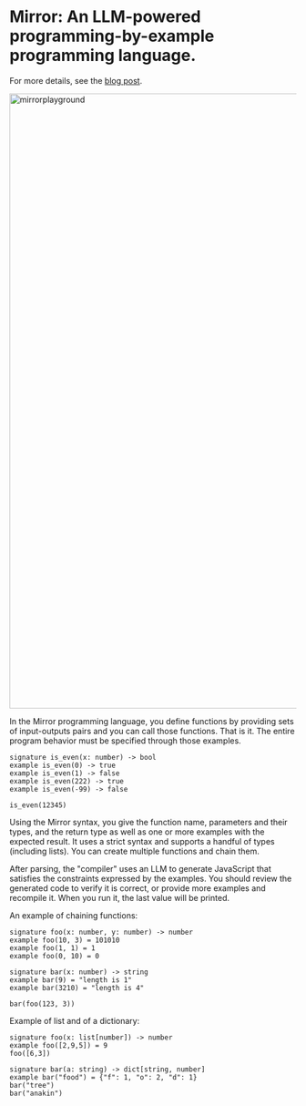 # Mirror: An LLM-powered programming-by-example programming language.

For more details, see the [blog post](https://austinhenley.com/blog/mirrorlang.html).

<img width="1080" alt="mirrorplayground" src="https://github.com/user-attachments/assets/95c21c7c-1613-4d0d-a565-54115f186e80">

In the Mirror programming language, you define functions by providing sets of input-outputs pairs and you can call those functions. That is it. The entire program behavior must be specified through those examples.

```
signature is_even(x: number) -> bool
example is_even(0) -> true
example is_even(1) -> false
example is_even(222) -> true
example is_even(-99) -> false

is_even(12345)
```

<p>Using the Mirror syntax, you give the function name, parameters and their types, and the return type as well as one or more examples with the expected result. It uses a strict syntax and supports a handful of types (including lists). You can create multiple functions and chain them.</p>

<p>After parsing, the "compiler" uses an LLM to generate JavaScript that satisfies the constraints expressed by the examples. You should review the generated code to verify it is correct, or provide more examples and recompile it. When you run it, the last value will be printed.

An example of chaining functions:

```
signature foo(x: number, y: number) -> number
example foo(10, 3) = 101010
example foo(1, 1) = 1
example foo(0, 10) = 0

signature bar(x: number) -> string
example bar(9) = "length is 1"
example bar(3210) = "length is 4"

bar(foo(123, 3))
```

Example of list and of a dictionary:

```
signature foo(x: list[number]) -> number
example foo([2,9,5]) = 9
foo([6,3])

signature bar(a: string) -> dict[string, number]
example bar("food") = {"f": 1, "o": 2, "d": 1}
bar("tree")
bar("anakin")
```
